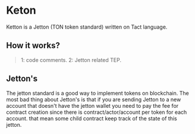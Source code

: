 # Keton

Ketton is a Jetton (TON token standard) written on Tact language.

## How it works?

> 1: code comments.
> 2: Jetton related TEP.

## Jetton's

The jetton standard is a good way to implement tokens on blockchain. The most bad thing about Jetton's is that if you are sending Jetton to a new account that doesn't have the jetton wallet you need to pay the fee for contract creation since there is contract/actor/account per token for each account. that mean some child contract keep track of the state of this jetton.


